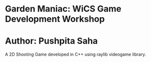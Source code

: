 # Garden Maniac: WiCS Game Development Workshop
# Author: Pushpita Saha

A 2D Shooting Game developed in C++ using raylib videogame library.
